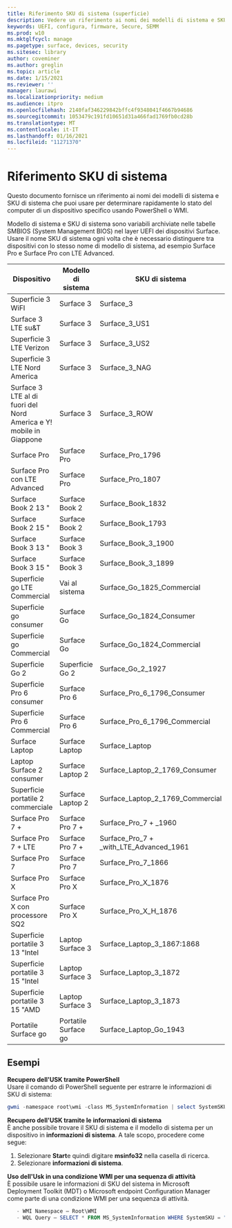 ```yaml
---
title: Riferimento SKU di sistema (superficie)
description: Vedere un riferimento ai nomi dei modelli di sistema e SKU di sistema.
keywords: UEFI, configura, firmware, Secure, SEMM
ms.prod: w10
ms.mktglfcycl: manage
ms.pagetype: surface, devices, security
ms.sitesec: library
author: coveminer
ms.author: greglin
ms.topic: article
ms.date: 1/15/2021
ms.reviewer: ''
manager: laurawi
ms.localizationpriority: medium
ms.audience: itpro
ms.openlocfilehash: 2140faf346229842bffc4f9348041f4667b94686
ms.sourcegitcommit: 1053479c191fd10651d31a466fad1769fb0cd28b
ms.translationtype: MT
ms.contentlocale: it-IT
ms.lasthandoff: 01/16/2021
ms.locfileid: "11271370"
---
```

# Riferimento SKU di sistema

Questo documento fornisce un riferimento ai nomi dei modelli di sistema e SKU di sistema che puoi usare per determinare rapidamente lo stato del computer di un dispositivo specifico usando PowerShell o WMI.

Modello di sistema e SKU di sistema sono variabili archiviate nelle tabelle SMBIOS (System Management BIOS) nel layer UEFI dei dispositivi Surface. Usare il nome SKU di sistema ogni volta che è necessario distinguere tra dispositivi con lo stesso nome di modello di sistema, ad esempio Surface Pro e Surface Pro con LTE Advanced.

| Dispositivo   | Modello di sistema | SKU di sistema       |
| ---------- | ----------- | -------------- |
| Superficie 3 WiFI                                               | Surface 3        | Surface_3                        |
| Surface 3 LTE su&T                                           | Surface 3        | Surface_3_US1                    |
| Superficie 3 LTE Verizon                                        | Surface 3        | Surface_3_US2                    |
| Superficie 3 LTE Nord America                                  | Surface 3        | Surface_3_NAG                    |
| Surface 3 LTE al di fuori del Nord America e Y! mobile in Giappone | Surface 3        | Surface_3_ROW                    |
| Surface Pro                                                  | Surface Pro      | Surface_Pro_1796                 |
| Surface Pro con LTE Advanced                                | Surface Pro      | Surface_Pro_1807                 |
| Surface Book 2 13 "                                        | Surface Book 2   | Surface_Book_1832                |
| Surface Book 2 15 "                                        | Surface Book 2   | Surface_Book_1793                |
| Surface Book 3 13 "                                        | Surface Book 3   | Surface_Book_3_1900                |
| Surface Book 3 15 "                                        | Surface Book 3   | Surface_Book_3_1899
| Superficie go LTE Commercial | Vai al sistema | Surface_Go_1825_Commercial |
| Superficie go consumer                                          | Surface Go       | Surface_Go_1824_Consumer         |
| Superficie go Commercial                                        | Surface Go       | Surface_Go_1824_Commercial       |
| Superficie Go 2                                                 | Superficie Go 2     | Surface_Go_2_1927                |
| Superficie Pro 6 consumer                                       | Surface Pro 6    | Surface_Pro_6_1796_Consumer      |
| Superficie Pro 6 Commercial                                     | Surface Pro 6    | Surface_Pro_6_1796_Commercial    |
| Surface Laptop                                               | Surface Laptop   | Surface_Laptop                   |
| Laptop Surface 2 consumer                                    | Surface Laptop 2 | Surface_Laptop_2_1769_Consumer   |
| Superficie portatile 2 commerciale                                  | Surface Laptop 2 | Surface_Laptop_2_1769_Commercial |
| Surface Pro 7 +                                               | Surface Pro 7 + | Surface_Pro_7 + _1960|
| Surface Pro 7 + LTE                                           | Surface Pro 7 + | Surface_Pro_7 + _with_LTE_Advanced_1961|
| Surface Pro 7                 | Surface Pro 7    | Surface_Pro_7_1866         |
| Surface Pro X                 | Surface Pro X    | Surface_Pro_X_1876         |
| Surface Pro X con processore SQ2                | Surface Pro X    | Surface_Pro_X_H_1876        |
| Superficie portatile 3 13 "Intel | Laptop Surface 3 | Surface_Laptop_3_1867:1868 |
| Superficie portatile 3 15 "Intel | Laptop Surface 3 | Surface_Laptop_3_1872      |
| Superficie portatile 3 15 "AMD   | Laptop Surface 3 | Surface_Laptop_3_1873      | 
| Portatile Surface go  | Portatile Surface go | Surface_Laptop_Go_1943      | 

## Esempi 

**Recupero dell'USK tramite PowerShell**  
Usare il comando di PowerShell seguente per estrarre le informazioni di SKU di sistema:

 ``` powershell  
gwmi -namespace root\wmi -class MS_SystemInformation | select SystemSKU 
```

**Recupero dell'USK tramite le informazioni di sistema**  
È anche possibile trovare il SKU di sistema e il modello di sistema per un dispositivo in **informazioni di sistema**. A tale scopo, procedere come segue:

1. Selezionare **Start**e quindi digitare **msinfo32** nella casella di ricerca.  
1. Selezionare **informazioni di sistema**.

**Uso dell'Usk in una condizione WMI per una sequenza di attività**  
È possibile usare le informazioni di SKU del sistema in Microsoft Deployment Toolkit (MDT) o Microsoft endpoint Configuration Manager come parte di una condizione WMI per una sequenza di attività.

 ``` powershell  
    - WMI Namespace – Root\WMI
    - WQL Query – SELECT * FROM MS_SystemInformation WHERE SystemSKU = "Surface_Pro_1796"
 ``` 
